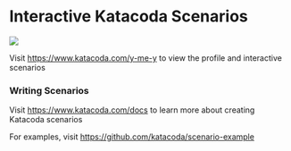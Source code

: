 # Interactive Katacoda Scenarios

[![](http://shields.katacoda.com/katacoda/y-me-y/count.svg)](https://www.katacoda.com/y-me-y "Get your profile on Katacoda.com")

Visit https://www.katacoda.com/y-me-y to view the profile and interactive scenarios

### Writing Scenarios
Visit https://www.katacoda.com/docs to learn more about creating Katacoda scenarios

For examples, visit https://github.com/katacoda/scenario-example
